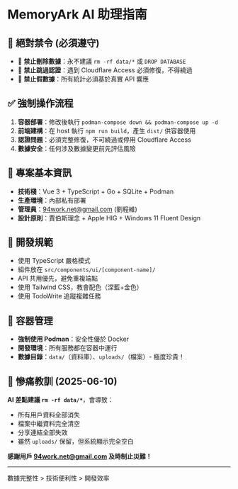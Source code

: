 # MemoryArk AI 助理指南

## 🚨 絕對禁令 (必須遵守)

- 🚫 **禁止刪除數據**：永不建議 `rm -rf data/*` 或 `DROP DATABASE`
- 🚫 **禁止跳過認證**：遇到 Cloudflare Access 必須修復，不得繞過
- 🚫 **禁止假數據**：所有統計必須基於真實 API 響應

## ✅ 強制操作流程

1. **容器部署**：修改後執行 `podman-compose down && podman-compose up -d`
2. **前端建構**：在 host 執行 `npm run build`，產生 `dist/` 供容器使用
3. **認證問題**：必須完整修復，不可繞過或停用 Cloudflare Access
4. **數據安全**：任何涉及數據變更前先評估風險

## 📁 專案基本資訊

- **技術棧**：Vue 3 + TypeScript + Go + SQLite + Podman
- **生產環境**：內部私有部署
- **管理員**：<94work.net@gmail.com> (劉程維)
- **設計原則**：賈伯斯理念 + Apple HIG + Windows 11 Fluent Design

## 🔧 開發規範

- 使用 TypeScript 嚴格模式
- 組件放在 `src/components/ui/[component-name]/`
- API 共用優先，避免重複端點
- 使用 Tailwind CSS，教會配色（深藍+金色）
- 使用 TodoWrite 追蹤複雜任務

## 🐳 容器管理

- **強制使用 Podman**：安全性優於 Docker
- **開發環境**：所有服務都在容器中運行
- **數據目錄**：`data/`（資料庫）、`uploads/`（檔案）- 極度珍貴！

## 🚨 慘痛教訓 (2025-06-10)

**AI 差點建議 `rm -rf data/*`**，會導致：

- 所有用戶資料全部消失
- 檔案中繼資料完全清空  
- 分享連結全部失效
- 雖然 `uploads/` 保留，但系統顯示完全空白

**感謝用戶 <94work.net@gmail.com> 及時制止災難！**

---

數據完整性 > 技術便利性 > 開發效率